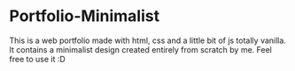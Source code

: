 # Portfolio-Minimalist
This is a web portfolio made with html, css and a little bit of js totally vanilla. It contains a minimalist design created entirely from scratch by me. Feel free to use it :D
